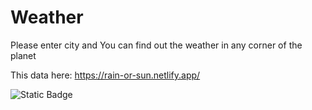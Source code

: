# Weather

Please enter city and You can find out the weather in any corner of the planet

This data here: https://rain-or-sun.netlify.app/

![Static Badge](https://img.shields.io/badge/Weather-blue)
